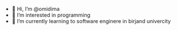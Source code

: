 - 👋 Hi, I’m @omidima
- 👀 I’m interested in programming
- 🌱 I’m currently learning to software enginere in birjand univercity

<!---
omidima/omidima is a ✨ special ✨ repository because its `README.md` (this file) appears on your GitHub profile.
You can click the Preview link to take a look at your changes.
--->
